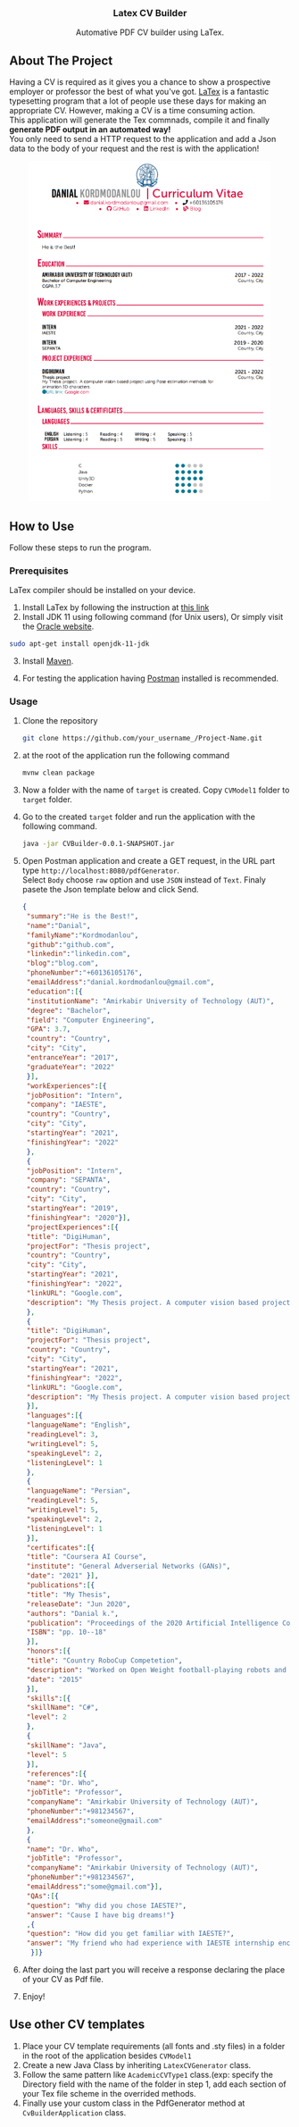 <div id="top"></div>
<!--

<!-- PROJECT SHIELDS -->
<!--
*** I'm using markdown "reference style" links for readability.
*** Reference links are enclosed in brackets [ ] instead of parentheses ( ).
*** See the bottom of this document for the declaration of the reference variables
*** for contributors-url, forks-url, etc. This is an optional, concise syntax you may use.
*** https://www.markdownguide.org/basic-syntax/#reference-style-links

[![Contributors][contributors-shield]][contributors-url]
[![Forks][forks-shield]][forks-url]
[![Stargazers][stars-shield]][stars-url]
[![Issues][issues-shield]][issues-url]
[![MIT License][license-shield]][license-url]
[![LinkedIn][linkedin-shield]][linkedin-url]

-->

<!-- PROJECT LOGO -->
<br />
<div align="center">


  <h3 align="center">Latex CV Builder</h3>

  <p align="center">
    Automative PDF CV builder using LaTex.
  </p>
</div>





<!-- ABOUT THE PROJECT -->
## About The Project

<!--[![Product Name Screen Shot][product-screenshot]](https://example.com)-->

Having a CV is required as it gives you a chance to show a prospective employer or professor the best of what you've got. [LaTex](https://www.latex-project.org/) is a fantastic typesetting program that a lot of people use these days for making an appropriate CV. However, making a CV is a time consuming action. <br />
This application will generate the Tex commnads, compile it and finally <b>generate PDF output in an automated way!</b><br />You only need to send a HTTP request to the application and add a Json data to the body of your request and the rest is with the application!  
 
<div align="center">
  <img src="CVModel1/output.png" alt="Logo" width="434" height="609">
</div>

<!-- GETTING STARTED -->
## How to Use

Follow these steps to run the program.

### Prerequisites

LaTex compiler should be installed on your device.<br />
1. Install LaTex by following the instruction at [this link](https://www.latex-project.org/get/)
2. Install JDK 11 using following command (for Unix users), Or simply visit the [Oracle website](https://www.oracle.com/java/technologies/downloads/archive/).
 ```sh
 sudo apt-get install openjdk-11-jdk
 ```


3. Install [Maven](https://maven.apache.org/install.html).

4. For testing the application having [Postman](https://www.postman.com/downloads/) installed is recommended.

### Usage


1. Clone the repository
   ```sh
   git clone https://github.com/your_username_/Project-Name.git
   ```
2. at the root of the application run the following command
   ```sh
   mvnw clean package
   ```
3. Now a folder with the name of `target` is created. Copy `CVModel1` folder to `target` folder.
4. Go to the created `target` folder and run the application with the following command.
   ```sh
   java -jar CVBuilder-0.0.1-SNAPSHOT.jar
   ```
5. Open Postman application and create a GET request, in the URL part type `http://localhost:8080/pdfGenerator`.<br />
   Select `Body` choose `raw` option and use `JSON` instead of `Text`. Finaly pasete the Json template below and click Send.
   ```json
   {
    "summary":"He is the Best!",
    "name":"Danial",
    "familyName":"Kordmodanlou",
    "github":"github.com",
    "linkedin":"linkedin.com",
    "blog":"blog.com",
    "phoneNumber":"+60136105176",
    "emailAddress":"danial.kordmodanlou@gmail.com",
    "education":[{
    "institutionName": "Amirkabir University of Technology (AUT)",
    "degree": "Bachelor",
    "field": "Computer Engineering",
    "GPA": 3.7,
    "country": "Country",
    "city": "City",
    "entranceYear": "2017",
    "graduateYear": "2022"
    }],
    "workExperiences":[{
    "jobPosition": "Intern",
    "company": "IAESTE",
    "country": "Country",
    "city": "City",
    "startingYear": "2021",
    "finishingYear": "2022"
    },
    {
    "jobPosition": "Intern",
    "company": "SEPANTA",
    "country": "Country",
    "city": "City",
    "startingYear": "2019",
    "finishingYear": "2020"}],
    "projectExperiences":[{
    "title": "DigiHuman",
    "projectFor": "Thesis project",
    "country": "Country",
    "city": "City",
    "startingYear": "2021",
    "finishingYear": "2022",
    "linkURL": "Google.com",
    "description": "My Thesis project. A computer vision based project using Pose estimation methods for animation 3D characters." 
    },
    {
    "title": "DigiHuman",
    "projectFor": "Thesis project",
    "country": "Country",
    "city": "City",
    "startingYear": "2021",
    "finishingYear": "2022",
    "linkURL": "Google.com",
    "description": "My Thesis project. A computer vision based project using Pose estimation methods for animation 3D characters."
    }],
    "languages":[{
    "languageName": "English",
    "readingLevel": 3,
    "writingLevel": 5,
    "speakingLevel": 2,
    "listeningLevel": 1
    },
    {
    "languageName": "Persian",
    "readingLevel": 5,
    "writingLevel": 5,
    "speakingLevel": 2,
    "listeningLevel": 1
    }],
    "certificates":[{
    "title": "Coursera AI Course",
    "institute": "General Adverserial Networks (GANs)",
    "date": "2021" }],
    "publications":[{
    "title": "My Thesis",
    "releaseDate": "Jun 2020",
    "authors": "Danial k.",
    "publication": "Proceedings of the 2020 Artificial Intelligence Conference",
    "ISBN": "pp. 10--18" 
    }],
    "honors":[{
    "title": "Country RoboCup Competetion",
    "description": "Worked on Open Weight football-playing robots and became 4th amongst 32 competitors.",
    "date": "2015"
    }],
    "skills":[{
    "skillName": "C#",
    "level": 2
    },
    {
    "skillName": "Java",
    "level": 5
    }],
    "references":[{
    "name": "Dr. Who",
    "jobTitle": "Professor",
    "companyName": "Amirkabir University of Technology (AUT)",
    "phoneNumber":"+981234567",
    "emailAddress":"someone@gmail.com" 
    },
    {
    "name": "Dr. Who",
    "jobTitle": "Professor",
    "companyName": "Amirkabir University of Technology (AUT)",
    "phoneNumber":"+981234567",
    "emailAddress":"some@gmail.com"}],
    "QAs":[{
    "question": "Why did you chose IAESTE?",
    "answer": "Cause I have big dreams!"}
    ,{
    "question": "How did you get familiar with IAESTE?",
    "answer": "My friend who had experience with IAESTE internship encouraged me to attened IAESTE exam."
     }]}
    ```
6. After doing the last part you will receive a response declaring the place of your CV as Pdf file.

7. Enjoy!

<!-- USAGE EXAMPLES -->
## Use other CV templates

1. Place your CV template requirements (all fonts and .sty files) in a folder in the root of the application besides `CVModel1`
2. Create a new Java Class by inheriting `LatexCVGenerator` class.
3. Follow the same pattern like `AcademicCVType1` class.(exp: specify the Directory field with the name of the folder in step 1, add each section of your Tex file scheme in the overrided methods.
4. Finally use your custom class in the PdfGenerator method at `CvBuilderApplication` class.


